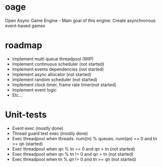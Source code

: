 # oage
Open Async Game Engine - Main goal of this engine: Create asynchronous event-based games
# roadmap
* Implement multi queue threadpool (WIP)
* Implement continuous scheduler (not started)
* Implement events dependencies (not started)
* Implement async allocator (not started)
* Implement random scheduler (not started)
* Implement clock timer, frame rate timer(not started)
* Implement event logic
* Etc...
# Unit-tests
* Event exec (mostly done)
* Thread guard test exec (mostly done)
* Exec threadpool when threads. num(tn) % queues. num(qn) == 0 and tn >= qn (started)
* Exec threadpool when qn % tn == 0 and  qn > tn (not started)
* Exec threadpool when qn % tn != 0 and qn > tn (not started)
* Exec threadpool when tn % qn != 0 and tn >= qn (not started)
